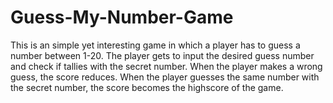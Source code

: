 # Guess-My-Number-Game
This is an simple yet interesting game in which a player has to guess a number between 1-20. 
The player gets to input the desired guess number and check if tallies with the secret number.
When the player makes a wrong guess, the score reduces.
When the player guesses the same number with the secret number, the score becomes the highscore of the game.
